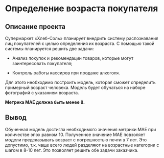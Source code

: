 # Определение возраста покупателя
## Описание проекта
Супермаркет «Хлеб-Соль» планирует внедрить систему распознавания лиц покупателей с целью определения их возраста. С помощью такой системы планируется решить две задачи: 

- Анализ покупок и рекомендации товаров, которые могут заинтересовать покупателя; 

- Контроль работы кассиров при продаже алкоголя. 

Для этого необходимо построить модель, которая сможет определить примерный возраст человека. Модель будет обучаться на наборе фотографий с указанием возраста. 

**Метрика МАЕ должна быть менее 8.**

## Вывод 
Обученная модель достигла необходимого значения метрики MAE при количестве эпох равном 10. 
Полученное значение МАЕ повзоляет модели предсказывать возраст с погрешностью почти в 7 лет. 
Это допустимо, т.к. чаще всего людей разделяют на возрастные категории с шагом в 8-10 лет. 
Это позволяет решить обе задачи заказчика. 
